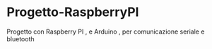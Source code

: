 # Progetto-RaspberryPI
Progetto con Raspberry PI , e Arduino , per comunicazione seriale e bluetooth
